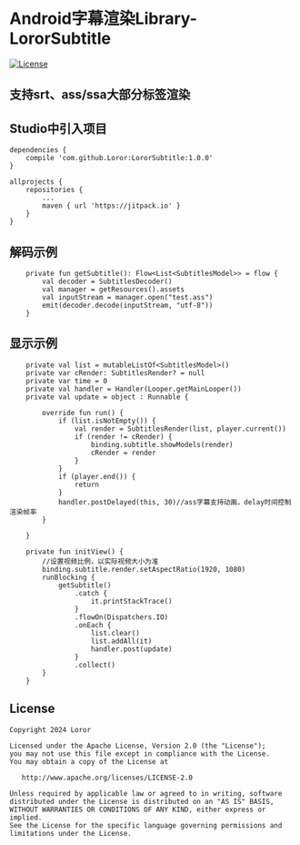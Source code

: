 # Android字幕渲染Library-LororSubtitle

[![License](https://img.shields.io/badge/License%20-Apache%202-337ab7.svg)](https://www.apache.org/licenses/LICENSE-2.0)

## 支持srt、ass/ssa大部分标签渲染

## Studio中引入项目

```
dependencies {
    compile 'com.github.Loror:LororSubtitle:1.0.0'
}

allprojects {
    repositories {
        ...
        maven { url 'https://jitpack.io' }
    }
}
```

## 解码示例

```
    private fun getSubtitle(): Flow<List<SubtitlesModel>> = flow {
        val decoder = SubtitlesDecoder()
        val manager = getResources().assets
        val inputStream = manager.open("test.ass")
        emit(decoder.decode(inputStream, "utf-8"))
    }
```

## 显示示例

```
    private val list = mutableListOf<SubtitlesModel>()
    private var cRender: SubtitlesRender? = null
    private var time = 0
    private val handler = Handler(Looper.getMainLooper())
    private val update = object : Runnable {

        override fun run() {
            if (list.isNotEmpty()) {
                val render = SubtitlesRender(list, player.current())
                if (render != cRender) {
                    binding.subtitle.showModels(render)
                    cRender = render
                }
            }
            if (player.end()) {
                return
            }
            handler.postDelayed(this, 30)//ass字幕支持动画，delay时间控制渲染帧率
        }

    }
    
    private fun initView() {
        //设置视频比例，以实际视频大小为准
        binding.subtitle.render.setAspectRatio(1920, 1080)
        runBlocking {
            getSubtitle()
                .catch {
                    it.printStackTrace()
                }
                .flowOn(Dispatchers.IO)
                .onEach {
                    list.clear()
                    list.addAll(it)
                    handler.post(update)
                }
                .collect()
        }
    }
```

License
-------

    Copyright 2024 Loror

    Licensed under the Apache License, Version 2.0 (the "License");
    you may not use this file except in compliance with the License.
    You may obtain a copy of the License at

       http://www.apache.org/licenses/LICENSE-2.0

    Unless required by applicable law or agreed to in writing, software
    distributed under the License is distributed on an "AS IS" BASIS,
    WITHOUT WARRANTIES OR CONDITIONS OF ANY KIND, either express or implied.
    See the License for the specific language governing permissions and
    limitations under the License.
